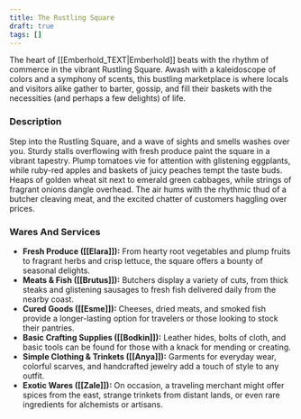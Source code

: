 ```yaml
---
title: The Rustling Square
draft: true
tags: []
---
```

The heart of [[Emberhold_TEXT|Emberhold]] beats with the rhythm of commerce in the vibrant Rustling Square. Awash with a kaleidoscope of colors and a symphony of scents, this bustling marketplace is where locals and visitors alike gather to barter, gossip, and fill their baskets with the necessities (and perhaps a few delights) of life.

### Description
Step into the Rustling Square, and a wave of sights and smells washes over you. Sturdy stalls overflowing with fresh produce paint the square in a vibrant tapestry. Plump tomatoes vie for attention with glistening eggplants, while ruby-red apples and baskets of juicy peaches tempt the taste buds. Heaps of golden wheat sit next to emerald green cabbages, while strings of fragrant onions dangle overhead. The air hums with the rhythmic thud of a butcher cleaving meat, and the excited chatter of customers haggling over prices.
### Wares And Services
- **Fresh Produce ([[Elara]]):** From hearty root vegetables and plump fruits to fragrant herbs and crisp lettuce, the square offers a bounty of seasonal delights.
- **Meats & Fish ([[Brutus]]):** Butchers display a variety of cuts, from thick steaks and glistening sausages to fresh fish delivered daily from the nearby coast.
- **Cured Goods ([[Esme]]):** Cheeses, dried meats, and smoked fish provide a longer-lasting option for travelers or those looking to stock their pantries.
- **Basic Crafting Supplies ([[Bodkin]]):** Leather hides, bolts of cloth, and basic tools can be found for those with a knack for mending or creating.
- **Simple Clothing & Trinkets ([[Anya]]):** Garments for everyday wear, colorful scarves, and handcrafted jewelry add a touch of style to any outfit.
- **Exotic Wares ([[Zale]]):** On occasion, a traveling merchant might offer spices from the east, strange trinkets from distant lands, or even rare ingredients for alchemists or artisans.